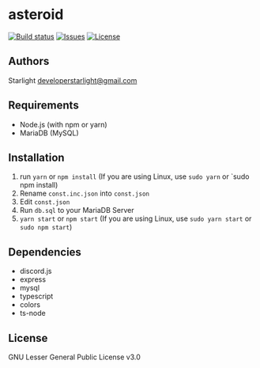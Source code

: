 # asteroid
[![Build status](https://ci.appveyor.com/api/projects/status/i4vehpafbxc4miha?svg=true)](https://ci.appveyor.com/project/5tarlight/asteroid)
[![Issues](https://img.shields.io/github/issues/5tarlight/asteroid.svg)](http://github.com/5taright/asteroid/issues)
[![License](https://img.shields.io/github/license/5tarlight/asteroid.svg)](http://github.com/5tarlight/asteroid/license)
## Authors
Starlight <developerstarlight@gmail.com>

## Requirements
- Node.js (with npm or yarn)
- MariaDB (MySQL)

## Installation
1. run `yarn` or `npm install` (If you are using Linux, use `sudo yarn` or `sudo npm install)
2. Rename `const.inc.json` into `const.json`
3. Edit `const.json`
4. Run `db.sql` to your MariaDB Server
5. `yarn start` or `npm start` (If you are using Linux, use `sudo yarn start` or `sudo npm start`)

## Dependencies
  - discord.js
  - express
  - mysql
  - typescript
  - colors
  - ts-node

## License
GNU Lesser General Public License v3.0
